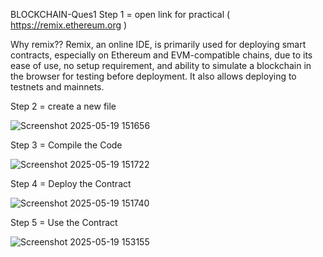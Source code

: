 BLOCKCHAIN-Ques1
Step 1 = open link for practical ( https://remix.ethereum.org )

Why remix??
Remix, an online IDE, is primarily used for deploying smart contracts, especially on Ethereum and EVM-compatible chains, due to its ease of use, no setup requirement, and ability to simulate a blockchain in the browser for testing before deployment. It also allows deploying to testnets and mainnets.

Step 2 = create a new file

![Screenshot 2025-05-19 151656](https://github.com/user-attachments/assets/d4ce5281-fb0a-4d1c-9d3f-2d0983850aff)

Step 3 = Compile the Code

![Screenshot 2025-05-19 151722](https://github.com/user-attachments/assets/595fb757-15f4-4912-83d0-11ba4b836183)

Step 4 = Deploy the Contract

![Screenshot 2025-05-19 151740](https://github.com/user-attachments/assets/2ce0bfec-a801-48e2-88e7-a7a499bc5ebd)

Step 5 = Use the Contract

![Screenshot 2025-05-19 153155](https://github.com/user-attachments/assets/2b2d8815-b710-4777-ba2e-88fe52a24bca)
